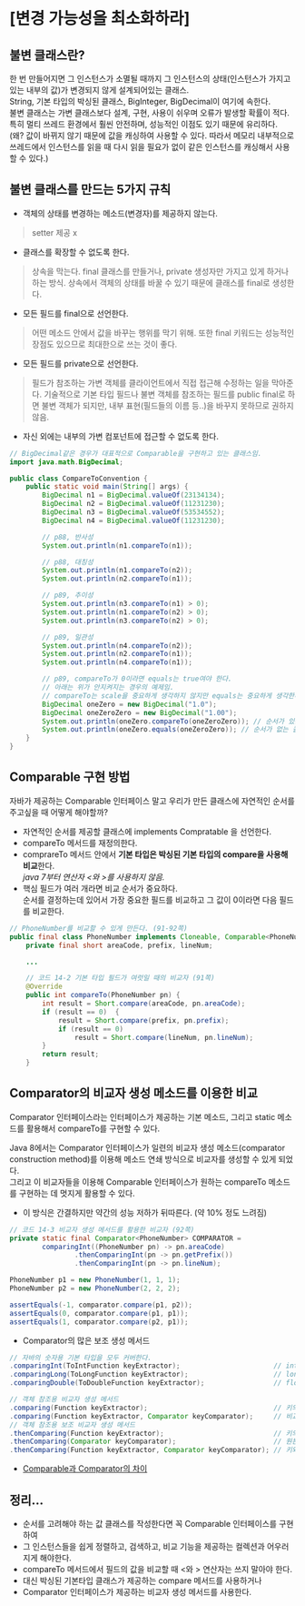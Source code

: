 # [변경 가능성을 최소화하라]

## 불변 클래스란?
한 번 만들어지면 그 인스턴스가 소멸될 때까지 그 인스턴스의 상태(인스턴스가 가지고 있는 내부의 값)가 변경되지 않게 설계되어있는 클래스.  
String, 기본 타입의 박싱된 클래스, BigInteger, BigDecimal이 여기에 속한다.  
불변 클래스는 가변 클래스보다 설계, 구현, 사용이 쉬우며 오류가 발생할 확률이 적다.
특히 멀티 쓰레드 환경에서 훨씬 안전하며, 성능적인 이점도 있기 때문에 유리하다.  
(왜? 값이 바뀌지 않기 때문에 값을 캐싱하여 사용할 수 있다. 따라서 메모리 내부적으로 쓰레드에서 인스턴스를 읽을 때 다시 읽을 필요가 없이 같은 인스턴스를 캐싱해서 사용할 수 있다.)  

## 불변 클래스를 만드는 5가지 규칙
* 객체의 상태를 변경하는 메소드(변경자)를 제공하지 않는다.  
> setter 제공 x
* 클래스를 확장할 수 없도록 한다.  
> 상속을 막는다. final 클래스를 만들거나, private 생성자만 가지고 있게 하거나 하는 방식.
> 상속에서 객체의 상태를 바꿀 수 있기 때문에 클래스를 final로 생성한다.
* 모든 필드를 final으로 선언한다.   
> 어떤 메소드 안에서 값을 바꾸는 행위를 막기 위해.
> 또한 final 키워드는 성능적인 장점도 있으므로 최대한으로 쓰는 것이 좋다.
* 모든 필드를 private으로 선언한다.
> 필드가 참조하는 가변 객체를 클라이언트에서 직접 접근해 수정하는 일을 막아준다.
> 기술적으로 기본 타입 필드나 불변 객체를 참조하는 필드를 public final로 하면 불변 객체가 되지만, 내부 표현(필드들의 이름 등..)을 바꾸지 못하므로 권하지 않음.
* 자신 외에는 내부의 가변 컴포넌트에 접근할 수 없도록 한다.
> 

```JAVA
// BigDecimal같은 경우가 대표적으로 Comparable을 구현하고 있는 클래스임.
import java.math.BigDecimal;

public class CompareToConvention {
    public static void main(String[] args) {
        BigDecimal n1 = BigDecimal.valueOf(23134134);
        BigDecimal n2 = BigDecimal.valueOf(11231230);
        BigDecimal n3 = BigDecimal.valueOf(53534552);
        BigDecimal n4 = BigDecimal.valueOf(11231230);

        // p88, 반사성
        System.out.println(n1.compareTo(n1));

        // p88, 대칭성
        System.out.println(n1.compareTo(n2));
        System.out.println(n2.compareTo(n1));

        // p89, 추이성
        System.out.println(n3.compareTo(n1) > 0);
        System.out.println(n1.compareTo(n2) > 0);
        System.out.println(n3.compareTo(n2) > 0);

        // p89, 일관성
        System.out.println(n4.compareTo(n2));
        System.out.println(n2.compareTo(n1));
        System.out.println(n4.compareTo(n1));

        // p89, compareTo가 0이라면 equals는 true여야 한다.
        // 아래는 위가 안지켜지는 경우의 예제임.
        // compareTo는 scale을 중요하게 생각하지 않지만 equals는 중요하게 생각한다.
        BigDecimal oneZero = new BigDecimal("1.0");
        BigDecimal oneZeroZero = new BigDecimal("1.00");
        System.out.println(oneZero.compareTo(oneZeroZero)); // 순서가 있는 컬렉션인 Tree, TreeMap의 경우 compareTo. 같다고 나온다.
        System.out.println(oneZero.equals(oneZeroZero)); // 순서가 없는 콜렉션, 같다고 나오지 않는다.
    }
}
```

## Comparable 구현 방법
자바가 제공하는 Comparable 인터페이스 말고 우리가 만든 클래스에 자연적인 순서를 주고싶을 때 어떻게 해야할까?  

* 자연적인 순서를 제공할 클래스에 implements Compratable<T> 을 선언한다.  
* compareTo 메서드를 재정의한다.  
* comprareTo 메서드 안에서 **기본 타입은 박싱된 기본 타입의 compare을 사용해 비교**한다.  
_java 7부터 연산자 <와 >를 사용하지 않음._
* 핵심 필드가 여러 개라면 비교 순서가 중요하다.  
순서를 결정하는데 있어서 가장 중요한 필드를 비교하고 그 값이 0이라면 다음 필드를 비교한다.  
```JAVA
// PhoneNumber를 비교할 수 있게 만든다. (91-92쪽)
public final class PhoneNumber implements Cloneable, Comparable<PhoneNumber> {
    private final short areaCode, prefix, lineNum;

    ...

    // 코드 14-2 기본 타입 필드가 여럿일 때의 비교자 (91쪽)
    @Override
    public int compareTo(PhoneNumber pn) {
        int result = Short.compare(areaCode, pn.areaCode);
        if (result == 0)  {
            result = Short.compare(prefix, pn.prefix);
            if (result == 0)
                result = Short.compare(lineNum, pn.lineNum);
        }
        return result;
    }
```

## Comparator의 비교자 생성 메소드를 이용한 비교
Comparator 인터페이스라는 인터페이스가 제공하는 기본 메소드, 그리고 static 메소드를 활용해서 compareTo를 구현할 수 있다.  

Java 8에서는 Comparator 인터페이스가 일련의 비교자 생성 메소드(comparator construction method)를 이용해 메소드 연쇄 방식으로 비교자를 생성할 수 있게 되었다.  
그리고 이 비교자들을 이용해 Comparable 인터페이스가 원하는 compareTo 메소드를 구현하는 데 멋지게 활용할 수 있다.

* 이 방식은 간결하지만 약간의 성능 저하가 뒤따른다. (약 10% 정도 느려짐)

```JAVA
// 코드 14-3 비교자 생성 메서드를 활용한 비교자 (92쪽)
private static final Comparator<PhoneNumber> COMPARATOR =
        comparingInt((PhoneNumber pn) -> pn.areaCode)
                .thenComparingInt(pn -> pn.getPrefix())
                .thenComparingInt(pn -> pn.lineNum);

PhoneNumber p1 = new PhoneNumber(1, 1, 1);
PhoneNumber p2 = new PhoneNumber(2, 2, 2);

assertEquals(-1, comparator.compare(p1, p2));
assertEquals(0, comparator.compare(p1, p1));
assertEquals(1, comparator.compare(p2, p1));
```

* Comparator의 많은 보조 생성 메서드
```JAVA
// 자바의 숫자용 기본 타입을 모두 커버한다.
.comparingInt(ToIntFunction keyExtractor);                       // int, short
.comparingLong(ToLongFunction keyExtractor);                     // long
.comparingDouble(ToDoubleFunction keyExtractor);                 // float, double

// 객체 참조용 비교자 생성 메서드
.comparing(Function keyExtractor);                               // 키의 자연적 순서를 이용한 비교
.comparing(Function keyExtractor, Comparator keyComparator);     // 비교자 추가
// 객체 참조용 보조 비교자 생성 메서드
.thenComparing(Function keyExtractor);                           // 키의 자연적 순서를 비용한 보조 비교
.thenComparing(Comparator keyComparator);                        // 원본 키에 보조 비교자 추가
.thenComparing(Function keyExtractor, Comparator keyComparator); // 키와 비교자 모두 추가
```

* [Comparable과 Comparator의 차이](https://st-lab.tistory.com/243)

## 정리...
* 순서를 고려해야 하는 값 클래스를 작성한다면 꼭 Comparable 인터페이스를 구현하여  
* 그 인스턴스들을 쉽게 정렬하고, 검색하고, 비교 기능을 제공하는 컬렉션과 어우러지게 해야한다.
* compareTo 메서드에서 필드의 값을 비교할 때 <와 > 연산자는 쓰지 말아야 한다.
* 대신 박싱된 기본타입 클래스가 제공하는 compare 메서드를 사용하거나
* Comparator 인터페이스가 제공하는 비교자 생성 메서드를 사용한다.